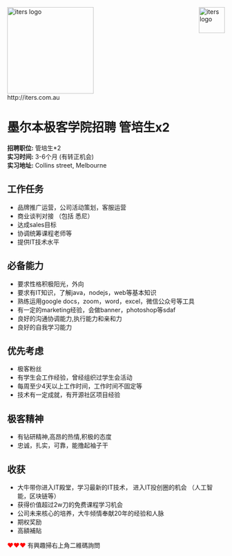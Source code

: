 <div>
<span><img src="https://user-images.githubusercontent.com/35029364/56102610-73c8e680-5f71-11e9-82b5-b002f5cd74a5.png" alt="iters logo" width="200"/> </span>
<span style="float:right"><img src="https://user-images.githubusercontent.com/35029364/56187466-0a76cf80-6066-11e9-8066-53cf755b80e9.jpg" alt="iters logo" width="60"/> </span>
<br> http://iters.com.au
</div>

# 墨尔本极客学院招聘 管培生x2

<b>招聘职位:</b> 管培生*2 <br>
<b>实习时间:</b> 3-6个月 (有转正机会) <br>
<b>实习地址:</b> Collins street, Melbourne <br>

## 工作任务
 - 品牌推广运营，公司活动策划，客服运营
 - 商业谈判对接 （包括 悉尼）
 - 达成sales目标
 - 协调统筹课程老师等
 - 提供IT技术水平

## 必备能力
 - 要求性格积极阳光，外向
 - 要求有IT知识，了解java，nodejs，web等基本知识
 - 熟练运用google docs，zoom，word，excel，微信公众号等工具
 - 有一定的marketing经验，会做banner，photoshop等sdaf
 - 良好的沟通协调能力,执行能力和亲和力
 - 良好的自我学习能力

## 优先考虑
 - 极客粉丝
 - 有学生会工作经验，曾经组织过学生会活动
 - 每周至少4天以上工作时间，工作时间不固定等
 - 技术有一定成就，有开源社区项目经验

## 极客精神
 - 有钻研精神,高昂的热情,积极的态度
 - 忠诚，扎实，可靠，能撸起袖子干

## 收获
 - 大牛带你进入IT殿堂，学习最新的IT技术， 进入IT投创圈的机会 （人工智能，区块链等）
 - 获得价值超过2w刀的免费课程学习机会
 - 公司未来核心的培养，大牛倾情奉献20年的经验和人脉
 - 期权奖励
 - 高額補貼

<span style="color:red">&#10084;&#10084;&#10084;</span> 有興趣掃右上角二維碼詢問













